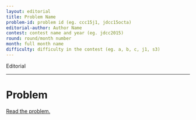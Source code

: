 ```yaml
---
layout: editorial
title: Problem Name
problem-id: problem id (eg. ccc15j1, jdcc15octa)
editorial-author: Author Name
contest: contest name and year (eg. jdcc2015)
round: round/month number
month: full month name
difficulty: difficulty in the contest (eg. a, b, c, j1, s3)
---
```


Editorial

---

# Problem
[Read the problem.](https://example.com)
